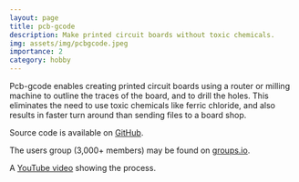 ```yaml
---
layout: page
title: pcb-gcode
description: Make printed circuit boards without toxic chemicals.
img: assets/img/pcbgcode.jpeg
importance: 2
category: hobby
---
```


Pcb-gcode enables creating printed circuit boards using a router or milling machine to outline the traces of the board, and to drill the holes. This eliminates the need to use toxic chemicals like ferric chloride, and also results in faster turn around than sending files to a board shop.

Source code is available on [GitHub](https://github.com/johnatl/pcbgcode).

The users group (3,000+ members) may be found on [groups.io](https://groups.io/g/pcbgcode).

A [YouTube video](https://www.youtube.com/watch?v=ADKnGjk6h3E&t=509s) showing the process.
